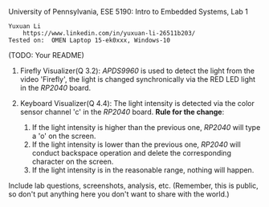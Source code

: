 University of Pennsylvania, ESE 5190: Intro to Embedded Systems, Lab 1

    Yuxuan Li
        https://www.linkedin.com/in/yuxuan-li-26511b203/
    Tested on:  OMEN Laptop 15-ek0xxx, Windows-10

(TODO: Your README)
1. Firefly Visualizer(Q 3.2):
*APDS9960* is used to detect the light from the video 'Firefly', the light is changed synchronically via the RED LED light in the *RP2040* board.

2. Keyboard Visualizer(Q 4.4):
The light intensity is detected via the color sensor channel 'c' in the *RP2040* board.
**Rule for the change**:
    1. If the light intensity is higher than the previous one, *RP2040* will type a 'o' on the screen.
    2. If the light intensity is lower than the previous one, *RP2040* will conduct backspace operation and delete the corresponding character on the screen.
    3. If the light intensity is in the reasonable range, nothing will happen.




Include lab questions, screenshots, analysis, etc. (Remember, this is public, so don't put anything here you don't want to share with the world.)
